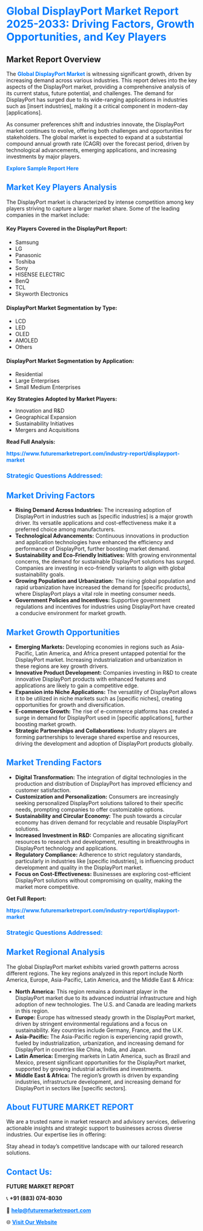 <h1 style="color: #007BFF;">Global DisplayPort Market Report 2025-2033: Driving Factors, Growth Opportunities, and Key Players</h1>

<section id="overview">
<h2>Market Report Overview</h2>
<p>The <a href="https://www.futuremarketreport.com/industry-report/displayport-market" style="color: #007BFF; text-decoration: none;"><strong>Global DisplayPort Market</strong></a> is witnessing significant growth, driven by increasing demand across various industries. This report delves into the key aspects of the DisplayPort market, providing a comprehensive analysis of its current status, future potential, and challenges. The demand for DisplayPort has surged due to its wide-ranging applications in industries such as [insert industries], making it a critical component in modern-day [applications].</p>
<p>As consumer preferences shift and industries innovate, the DisplayPort market continues to evolve, offering both challenges and opportunities for stakeholders. The global market is expected to expand at a substantial compound annual growth rate (CAGR) over the forecast period, driven by technological advancements, emerging applications, and increasing investments by major players.</p>
</section>

<section id="overview">
<p><a href="https://www.futuremarketreport.com/request-sample/reportId=34447" style="color: #007BFF; text-decoration: none;"><strong>Explore Sample Report Here</strong></a></p>
</section>

<section id="key-players">
<h2 style="color: #007BFF;">Market Key Players Analysis</h2>
<p>The DisplayPort market is characterized by intense competition among key players striving to capture a larger market share. Some of the leading companies in the market include:</p>
<h4>Key Players Covered in the DisplayPort Report:</h4>
<ul><li>Samsung</li><li>LG</li><li>Panasonic</li><li>Toshiba</li><li>Sony</li><li>HISENSE ELECTRIC</li><li>BenQ</li><li>TCL</li><li>Skyworth Electronics</li></ul>
<h4>DisplayPort Market Segmentation by Type:</h4>
<ul><li>LCD</li><li>LED</li><li>OLED</li><li>AMOLED</li><li>Others</li></ul>

<h4>DisplayPort Market Segmentation by Application:</h4>
<ul><li>Residential</li><li>Large Enterprises</li><li>Small Medium Enterprises</li></ul>
<p><strong>Key Strategies Adopted by Market Players:</strong></p>
<ul>
<li>Innovation and R&D</li>
<li>Geographical Expansion</li>
<li>Sustainability Initiatives</li>
<li>Mergers and Acquisitions</li>
</ul>
</section>

<section>
<p><strong>Read Full Analysis: </strong></p><a href="https://www.futuremarketreport.com/industry-report/displayport-market" style="color: #007BFF; text-decoration: none;"><strong>https://www.futuremarketreport.com/industry-report/displayport-market</strong></a>
<h3 style="color: #007BFF;">Strategic Questions Addressed:</h3>
</section>

<section id="driving-factors">
<h2 style="color: #007BFF;">Market Driving Factors</h2>
<ul>
<li><strong>Rising Demand Across Industries:</strong> The increasing adoption of DisplayPort in industries such as [specific industries] is a major growth driver. Its versatile applications and cost-effectiveness make it a preferred choice among manufacturers.</li>
<li><strong>Technological Advancements:</strong> Continuous innovations in production and application technologies have enhanced the efficiency and performance of DisplayPort, further boosting market demand.</li>
<li><strong>Sustainability and Eco-Friendly Initiatives:</strong> With growing environmental concerns, the demand for sustainable DisplayPort solutions has surged. Companies are investing in eco-friendly variants to align with global sustainability goals.</li>
<li><strong>Growing Population and Urbanization:</strong> The rising global population and rapid urbanization have increased the demand for [specific products], where DisplayPort plays a vital role in meeting consumer needs.</li>
<li><strong>Government Policies and Incentives:</strong> Supportive government regulations and incentives for industries using DisplayPort have created a conducive environment for market growth.</li>
</ul>
</section>

<section id="growth-opportunities">
<h2 style="color: #007BFF;">Market Growth Opportunities</h2>
<ul>
<li><strong>Emerging Markets:</strong> Developing economies in regions such as Asia-Pacific, Latin America, and Africa present untapped potential for the DisplayPort market. Increasing industrialization and urbanization in these regions are key growth drivers.</li>
<li><strong>Innovative Product Development:</strong> Companies investing in R&D to create innovative DisplayPort products with enhanced features and applications are likely to gain a competitive edge.</li>
<li><strong>Expansion into Niche Applications:</strong> The versatility of DisplayPort allows it to be utilized in niche markets such as [specific niches], creating opportunities for growth and diversification.</li>
<li><strong>E-commerce Growth:</strong> The rise of e-commerce platforms has created a surge in demand for DisplayPort used in [specific applications], further boosting market growth.</li>
<li><strong>Strategic Partnerships and Collaborations:</strong> Industry players are forming partnerships to leverage shared expertise and resources, driving the development and adoption of DisplayPort products globally.</li>
</ul>
</section>

<section id="trending-factors">
<h2 style="color: #007BFF;">Market Trending Factors</h2>
<ul>
<li><strong>Digital Transformation:</strong> The integration of digital technologies in the production and distribution of DisplayPort has improved efficiency and customer satisfaction.</li>
<li><strong>Customization and Personalization:</strong> Consumers are increasingly seeking personalized DisplayPort solutions tailored to their specific needs, prompting companies to offer customizable options.</li>
<li><strong>Sustainability and Circular Economy:</strong> The push towards a circular economy has driven demand for recyclable and reusable DisplayPort solutions.</li>
<li><strong>Increased Investment in R&D:</strong> Companies are allocating significant resources to research and development, resulting in breakthroughs in DisplayPort technology and applications.</li>
<li><strong>Regulatory Compliance:</strong> Adherence to strict regulatory standards, particularly in industries like [specific industries], is influencing product development and quality in the DisplayPort market.</li>
<li><strong>Focus on Cost-Effectiveness:</strong> Businesses are exploring cost-efficient DisplayPort solutions without compromising on quality, making the market more competitive.</li>
</ul>
</section>

<section>
<p><strong>Get Full Report: </strong></p><a href="https://www.futuremarketreport.com/industry-report/displayport-market" style="color: #007BFF; text-decoration: none;"><strong>https://www.futuremarketreport.com/industry-report/displayport-market</strong></a>
<h3 style="color: #007BFF;">Strategic Questions Addressed:</h3>
</section>


<section id="regional-analysis">
<h2 style="color: #007BFF;">Market Regional Analysis</h2>
<p>The global DisplayPort market exhibits varied growth patterns across different regions. The key regions analyzed in this report include North America, Europe, Asia-Pacific, Latin America, and the Middle East & Africa:</p>
<ul>
<li><strong>North America:</strong> This region remains a dominant player in the DisplayPort market due to its advanced industrial infrastructure and high adoption of new technologies. The U.S. and Canada are leading markets in this region.</li>
<li><strong>Europe:</strong> Europe has witnessed steady growth in the DisplayPort market, driven by stringent environmental regulations and a focus on sustainability. Key countries include Germany, France, and the U.K.</li>
<li><strong>Asia-Pacific:</strong> The Asia-Pacific region is experiencing rapid growth, fueled by industrialization, urbanization, and increasing demand for DisplayPort in countries like China, India, and Japan.</li>
<li><strong>Latin America:</strong> Emerging markets in Latin America, such as Brazil and Mexico, present significant opportunities for the DisplayPort market, supported by growing industrial activities and investments.</li>
<li><strong>Middle East & Africa:</strong> The region’s growth is driven by expanding industries, infrastructure development, and increasing demand for DisplayPort in sectors like [specific sectors].</li>
</ul>
</section>

<footer>
<h2 style="color: #007BFF;">About FUTURE MARKET REPORT</h2>
<p>We are a trusted name in market research and advisory services, delivering actionable insights and strategic support to businesses across diverse industries. Our expertise lies in offering:</p>

<p>Stay ahead in today’s competitive landscape with our tailored research solutions.</p>

<h2 style="color: #007BFF;">Contact Us:</h2>
<p><strong>FUTURE MARKET REPORT</strong></p>
<p>📞 <strong>+91 (883) 074-8030</strong></p>
<p>📧 <strong><a href="mailto:help@futuremarketreport.com" style="color: #007BFF;">help@futuremarketreport.com</a></strong></p>
<p>🌐 <strong><a href="https://www.futuremarketreport.com/" style="color: #007BFF;">Visit Our Website</a></strong></p>
</footer>